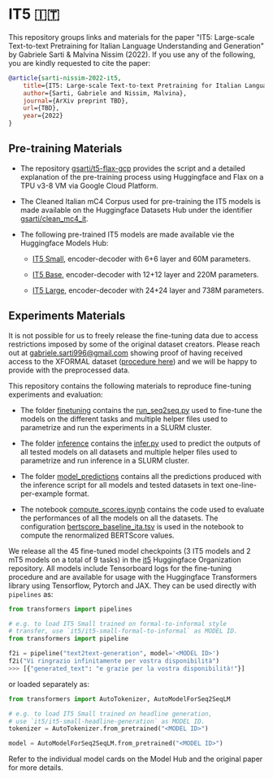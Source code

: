 # IT5 🇮🇹

This repository groups links and materials for the paper "IT5: Large-scale Text-to-text Pretraining for Italian Language Understanding and Generation" by Gabriele Sarti & Malvina Nissim (2022). If you use any of the following, you are kindly requested to cite the paper:

```bibtex
@article{sarti-nissim-2022-it5,
    title={IT5: Large-scale Text-to-text Pretraining for Italian Language Understanding and Generation},
    author={Sarti, Gabriele and Nissim, Malvina},
    journal={ArXiv preprint TBD},
    url={TBD},
    year={2022}
}
```

## Pre-training Materials

- The repository [gsarti/t5-flax-gcp](https://github.com/gsarti/t5-flax-gcp) provides the script and a detailed explanation of the pre-training process using Huggingface and Flax on a TPU v3-8 VM via Google Cloud Platform.

- The Cleaned Italian mC4 Corpus used for pre-training the IT5 models is made available on the Huggingface Datasets Hub under the identifier [gsarti/clean_mc4_it](https://huggingface.co/datasets/gsarti/clean_mc4_it).

- The following pre-trained IT5 models are made available vie the Huggingface Models Hub:

    - [IT5 Small](https://huggingface.co/datasets/gsarti/it5-small), encoder-decoder with 6+6 layer and 60M parameters.

    - [IT5 Base](https://huggingface.co/datasets/gsarti/it5-small), encoder-decoder with 12+12 layer and 220M parameters.

    - [IT5 Large](https://huggingface.co/datasets/gsarti/it5-small), encoder-decoder with 24+24 layer and 738M parameters.

## Experiments Materials

It is not possible for us to freely release the fine-tuning data due to access restrictions imposed by some of the original dataset creators. Please reach out at [gabriele.sarti996@gmail.com](mailto:gabriele.sarti996@gmail.com) showing proof of having received access to the XFORMAL dataset ([procedure here](https://github.com/Elbria/xformal-FoST)) and we will be happy to provide with the preprocessed data.

This repository contains the following materials to reproduce fine-tuning experiments and evaluation:

- The folder [finetuning](finetuning) contains the [run_seq2seq.py](finetuning/run_seq2seq.py) used to fine-tune the models on the different tasks and multiple helper files used to parametrize and run the experiments in a SLURM cluster.

- The folder [inference](inference) contains the [infer.py](inference/infer.py) used to predict the outputs of all tested models on all datasets and multiple helper files used to parametrize and run inference in a SLURM cluster.

- The folder [model_predictions](model_predictions) contains all the predictions produced with the inference script for all models and tested datasets in text one-line-per-example format.

- The notebook [compute_scores.ipynb](compute_scores.ipynb) contains the code used to evaluate the performances of all the models on all the datasets. The configuration [bertscore_baseline_ita.tsv](bertscore_baseline_ita.tsv) is used in the notebook to compute the renormalized BERTScore values.

We release all the 45 fine-tuned model checkpoints (3 IT5 models and 2 mT5 models on a total of 9 tasks) in the [it5](https://huggingface.co/it5) Huggingface Organization repository. All models include Tensorboard logs for the fine-tuning procedure and are available for usage with the Huggingface Transformers library using Tensorflow, Pytorch and JAX. They can be used directly with `pipelines` as:

```python
from transformers import pipelines

# e.g. to load IT5 Small trained on formal-to-informal style 
# transfer, use `it5/it5-small-formal-to-informal` as MODEL ID.
from transformers import pipeline

f2i = pipeline("text2text-generation", model='<MODEL ID>')
f2i("Vi ringrazio infinitamente per vostra disponibilità")
>>> [{"generated_text": "e grazie per la vostra disponibilità!"}]
```

or loaded separately as:

```python
from transformers import AutoTokenizer, AutoModelForSeq2SeqLM

# e.g. to load IT5 Small trained on headline generation,
# use `it5/it5-small-headline-generation` as MODEL ID.
tokenizer = AutoTokenizer.from_pretrained("<MODEL ID>")

model = AutoModelForSeq2SeqLM.from_pretrained("<MODEL ID>")
```

Refer to the individual model cards on the Model Hub and the original paper for more details.

